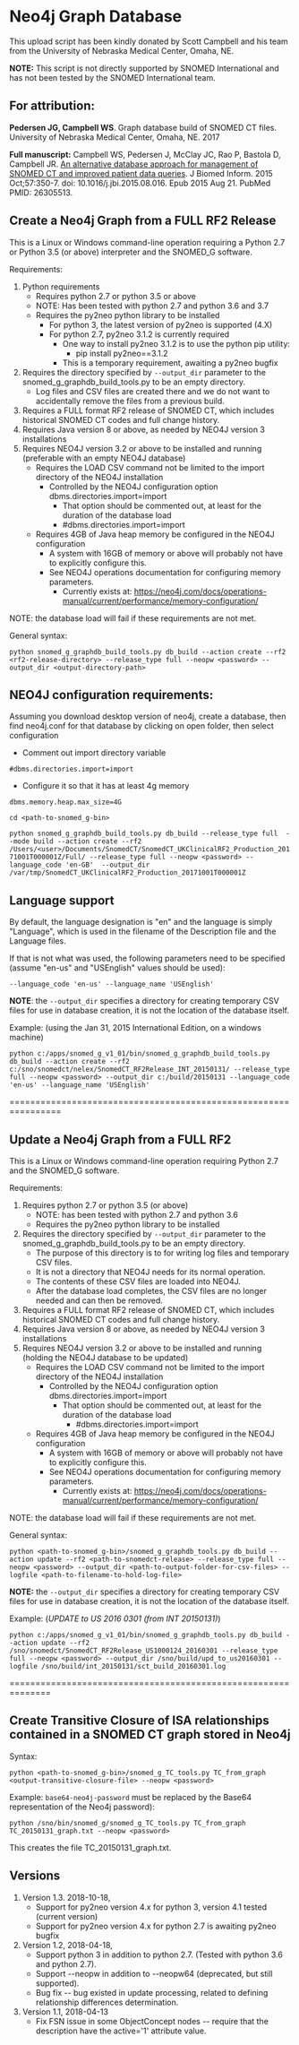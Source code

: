 # Neo4j Graph Database

This upload script has been kindly donated by Scott Campbell and his team from the University of Nebraska Medical Center, Omaha, NE.

**NOTE:** This script is not directly supported by SNOMED International and has not been tested by the SNOMED International team.


## For attribution:

**Pedersen JG, Campbell WS**. Graph database build of SNOMED CT files. University of Nebraska Medical Center, Omaha, NE. 2017

**Full manuscript:** Campbell WS, Pedersen J, McClay JC, Rao P, Bastola D, Campbell JR. [An alternative database approach for management of SNOMED CT and improved patient data queries](https://www.ncbi.nlm.nih.gov/pubmed/26305513). J Biomed Inform. 2015 Oct;57:350-7\. doi: 10.1016/j.jbi.2015.08.016\. Epub 2015 Aug 21\. PubMed PMID: 26305513.

## Create a Neo4j Graph from a FULL RF2 Release

This is a Linux or Windows command-line operation requiring a Python 2.7 or Python 3.5 (or above) interpreter and the SNOMED_G software.

Requirements:

1. Python requirements
    - Requires python 2.7 or python 3.5 or above
    - NOTE: Has been tested with python 2.7 and python 3.6 and 3.7
    - Requires the py2neo python library to be installed
      - For python 3, the latest version of py2neo is supported (4.X)
      - For python 2.7, py2neo 3.1.2 is currently required
          - One way to install py2neo 3.1.2 is to use the python pip utility:
              - pip install py2neo==3.1.2
          - This is a temporary requirement, awaiting a py2neo bugfix 
2. Requires the directory specified by `--output_dir` parameter to the snomed_g_graphdb_build_tools.py to be an empty directory.
    - Log files and CSV files are created there and we do not want to accidentally remove the files from a previous build.
3. Requires a FULL format RF2 release of SNOMED CT, which includes historical SNOMED CT codes and full change history.
4. Requires Java version 8 or above, as needed by NEO4J version 3 installations
5. Requires NEO4J version 3.2 or above to be installed and running (preferable with an empty NEO4J database)
    - Requires the LOAD CSV command not be limited to the import directory of the NEO4J installation
      - Controlled by the NEO4J configuration option dbms.directories.import=import
        - That option should be commented out, at least for the duration of the database load
        - #dbms.directories.import=import
    - Requires 4GB of Java heap memory be configured in the NEO4J configuration
      - A system with 16GB of memory or above will probably not have to explicitly configure this.
      - See NEO4J operations documentation for configuring memory parameters.
        - Currently exists at: https://neo4j.com/docs/operations-manual/current/performance/memory-configuration/

NOTE: the database load will fail if these requirements are not met.

General syntax:

`python snomed_g_graphdb_build_tools.py db_build --action create --rf2 <rf2-release-directory> --release_type full --neopw <password> --output_dir <output-directory-path>`

## NEO4J configuration requirements:

Assuming you download desktop version of neo4j, create a database, then find neo4j.conf for that database by clicking on open folder, then select configuration

- Comment out import directory variable

 `#dbms.directories.import=import`

- Configure it so that it has at least 4g memory

 `dbms.memory.heap.max_size=4G`

 `cd <path-to-snomed_g-bin>`

 `python snomed_g_graphdb_build_tools.py db_build --release_type full  --mode build --action create --rf2 /Users/<user>/Documents/SnomedCT/SnomedCT_UKClinicalRF2_Production_20171001T000001Z/Full/ --release_type full --neopw <password> --language_code 'en-GB'  --output_dir /var/tmp/SnomedCT_UKClinicalRF2_Production_20171001T000001Z `

## Language support

By default, the language designation is "en" and the language is simply "Language", which is used in the filename of the Description file and the Language files.

If that is not what was used, the following parameters need to be specified (assume "en-us" and "USEnglish" values should be used):

 `--language_code 'en-us' --language_name 'USEnglish'`

**NOTE**: the `--output_dir` specifies a directory for creating temporary CSV files for use in database creation, it is not the location of the database itself.

Example: (using the Jan 31, 2015 International Edition, on a windows machine)

`python c:/apps/snomed_g_v1_01/bin/snomed_g_graphdb_build_tools.py db_build --action create --rf2 c:/sno/snomedct/nelex/SnomedCT_RF2Release_INT_20150131/ --release_type full --neopw <password> --output_dir c:/build/20150131 --language_code 'en-us' --language_name 'USEnglish'`

================================================================

## Update a Neo4j Graph from a FULL RF2

This is a Linux or Windows command-line operation requiring Python 2.7 and the SNOMED_G software.

Requirements:

1. Requires python 2.7 or python 3.5 (or above)
    - NOTE: has been tested with python 2.7 and python 3.6
    - Requires the py2neo python library to be installed
2. Requires the directory specified by `--output_dir` parameter to the snomed_g_graphdb_build_tools.py to be an empty directory.
    - The purpose of this directory is to for writing log files and temporary CSV files.
    - It is not a directory that NEO4J needs for its normal operation.
    - The contents of these CSV files are loaded into NEO4J.
    - After the database load completes, the CSV files are no longer needed and can then be removed.
3. Requires a FULL format RF2 release of SNOMED CT, which includes historical SNOMED CT codes and full change history.
4. Requires Java version 8 or above, as needed by NEO4J version 3 installations
5. Requires NEO4J version 3.2 or above to be installed and running (holding the NEO4J database to be updated)
    - Requires the LOAD CSV command not be limited to the import directory of the NEO4J installation
      - Controlled by the NEO4J configuration option dbms.directories.import=import
        - That option should be commented out, at least for the duration of the database load
           - \#dbms.directories.import=import
    - Requires 4GB of Java heap memory be configured in the NEO4J configuration
      - A system with 16GB of memory or above will probably not have to explicitly configure this.
      - See NEO4J operations documentation for configuring memory parameters.
        - Currently exists at: https://neo4j.com/docs/operations-manual/current/performance/memory-configuration/

NOTE: the database load will fail if these requirements are not met.

General syntax:

`python <path-to-snomed_g-bin>/snomed_g_graphdb_tools.py db_build --action update --rf2 <path-to-snomedct-release> --release_type full --neopw <password> --output_dir <path-to-output-folder-for-csv-files> --logfile <path-to-filename-to-hold-log-file>`

**NOTE:** the `--output_dir` specifies a directory for creating temporary CSV files for use in database creation, it is not the location of the database itself.

Example: (_UPDATE to US 2016 0301 (from INT 20150131)_)

`python c:/apps/snomed_g_v1_01/bin/snomed_g_graphdb_tools.py db_build --action update --rf2 /sno/snomedct/SnomedCT_RF2Release_US1000124_20160301 --release_type full --neopw <password> --output_dir /sno/build/upd_to_us20160301 --logfile /sno/build/int_20150131/sct_build_20160301.log`

==============================================================

## Create Transitive Closure of ISA relationships contained in a SNOMED CT graph stored in Neo4j

Syntax:

`python <path-to-snomed_g-bin>/snomed_g_TC_tools.py TC_from_graph <output-transitive-closure-file> --neopw <password>`

Example: `base64-neo4j-password` must be replaced by the Base64 representation of the Neo4j password):

`python /sno/bin/snomed_g/snomed_g_TC_tools.py TC_from_graph TC_20150131_graph.txt --neopw <password>`

This creates the file TC_20150131_graph.txt.


## Versions

1. Version 1.3. 2018-10-18,
    - Support for py2neo version 4.x for python 3, version 4.1 tested (current version)
    - Support for py2neo version 4.x for python 2.7 is awaiting py2neo bugfix
2. Version 1.2, 2018-04-18,
    - Support python 3 in addition to python 2.7.  (Tested with python 3.6 and python 2.7).
    - Support --neopw <password> in addition to --neopw64 <base64-password> (deprecated, but still supported).
    - Bug fix -- bug existed in update processing, related to defining relationship differences determination.
3. Version 1.1, 2018-04-13
    - Fix FSN issue in some ObjectConcept nodes -- require that the description have the active='1' attribute value.
